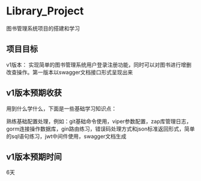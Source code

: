 # Library_Project
图书管理系统项目的搭建和学习
## 项目目标
v1版本：
实现简单的图书管理系统用户登录注册功能，同时可以对图书进行增删改查操作。第一版本以swagger文档接口形式呈现出来
## v1版本预期收获
用到什么学什么，下面是一些基础学习知识点：

熟练基础配置处理，例如：git基础命令使用，viper参数配置，zap库管理日志，gorm连接操作数据库，gin路由练习，错误码处理方式和json标准返回形式，简单的sql语句练习，jwt中间件使用，swagger文档生成

## v1版本预期时间
6天
